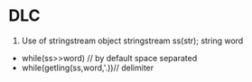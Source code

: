 # DLC

1) Use of stringstream object
stringstream ss(str);
string word
- while(ss>>word) // by default space separated
- while(getling(ss,word,'.))// delimiter